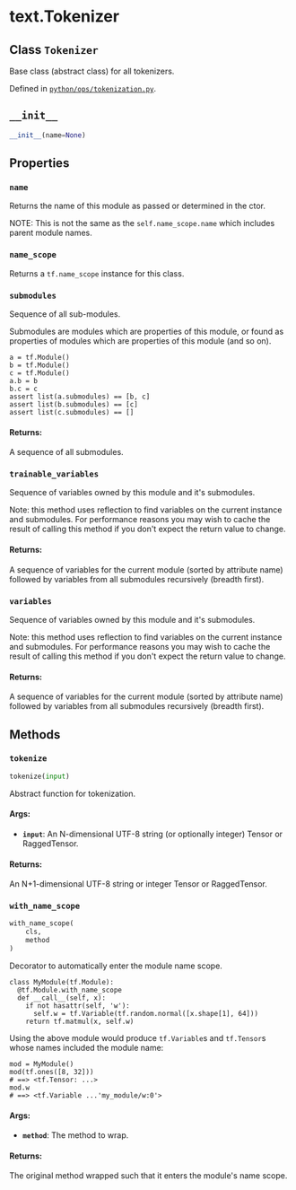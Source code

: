 <div itemscope itemtype="http://developers.google.com/ReferenceObject">
<meta itemprop="name" content="text.Tokenizer" />
<meta itemprop="path" content="Stable" />
<meta itemprop="property" content="name"/>
<meta itemprop="property" content="name_scope"/>
<meta itemprop="property" content="submodules"/>
<meta itemprop="property" content="trainable_variables"/>
<meta itemprop="property" content="variables"/>
<meta itemprop="property" content="__init__"/>
<meta itemprop="property" content="tokenize"/>
<meta itemprop="property" content="with_name_scope"/>
</div>

# text.Tokenizer

## Class `Tokenizer`

Base class (abstract class) for all tokenizers.

Defined in
[`python/ops/tokenization.py`](https://github.com/tensorflow/text/tree/master/tensorflow_text/python/ops/tokenization.py).

<!-- Placeholder for "Used in" -->

<h2 id="__init__"><code>__init__</code></h2>

```python
__init__(name=None)
```

## Properties

<h3 id="name"><code>name</code></h3>

Returns the name of this module as passed or determined in the ctor.

NOTE: This is not the same as the `self.name_scope.name` which includes parent
module names.

<h3 id="name_scope"><code>name_scope</code></h3>

Returns a `tf.name_scope` instance for this class.

<h3 id="submodules"><code>submodules</code></h3>

Sequence of all sub-modules.

Submodules are modules which are properties of this module, or found as
properties of modules which are properties of this module (and so on).

```
a = tf.Module()
b = tf.Module()
c = tf.Module()
a.b = b
b.c = c
assert list(a.submodules) == [b, c]
assert list(b.submodules) == [c]
assert list(c.submodules) == []
```

#### Returns:

A sequence of all submodules.

<h3 id="trainable_variables"><code>trainable_variables</code></h3>

Sequence of variables owned by this module and it's submodules.

Note: this method uses reflection to find variables on the current instance and
submodules. For performance reasons you may wish to cache the result of calling
this method if you don't expect the return value to change.

#### Returns:

A sequence of variables for the current module (sorted by attribute name)
followed by variables from all submodules recursively (breadth first).

<h3 id="variables"><code>variables</code></h3>

Sequence of variables owned by this module and it's submodules.

Note: this method uses reflection to find variables on the current instance and
submodules. For performance reasons you may wish to cache the result of calling
this method if you don't expect the return value to change.

#### Returns:

A sequence of variables for the current module (sorted by attribute name)
followed by variables from all submodules recursively (breadth first).

## Methods

<h3 id="tokenize"><code>tokenize</code></h3>

```python
tokenize(input)
```

Abstract function for tokenization.

#### Args:

*   <b>`input`</b>: An N-dimensional UTF-8 string (or optionally integer) Tensor
    or RaggedTensor.

#### Returns:

An N+1-dimensional UTF-8 string or integer Tensor or RaggedTensor.

<h3 id="with_name_scope"><code>with_name_scope</code></h3>

```python
with_name_scope(
    cls,
    method
)
```

Decorator to automatically enter the module name scope.

```
class MyModule(tf.Module):
  @tf.Module.with_name_scope
  def __call__(self, x):
    if not hasattr(self, 'w'):
      self.w = tf.Variable(tf.random.normal([x.shape[1], 64]))
    return tf.matmul(x, self.w)
```

Using the above module would produce `tf.Variable`s and `tf.Tensor`s whose names
included the module name:

```
mod = MyModule()
mod(tf.ones([8, 32]))
# ==> <tf.Tensor: ...>
mod.w
# ==> <tf.Variable ...'my_module/w:0'>
```

#### Args:

*   <b>`method`</b>: The method to wrap.

#### Returns:

The original method wrapped such that it enters the module's name scope.
